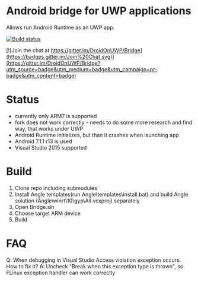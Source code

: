 # Android bridge for UWP applications
Allows run Android Runtime as an UWP app.

[![Build status](https://ci.appveyor.com/api/projects/status/h0a9b5qfy3rq4amf/branch/master?svg=true)](https://ci.appveyor.com/project/WallyCZ/bridge/branch/master)

[![Join the chat at https://gitter.im/DroidOnUWP/Bridge](https://badges.gitter.im/Join%20Chat.svg)](https://gitter.im/DroidOnUWP/Bridge?utm_source=badge&utm_medium=badge&utm_campaign=pr-badge&utm_content=badge)


# Status
- currently only ARM7 is supported
- fork does not work correctly - needs to do some more research and find way, that works under UWP
- Android Runtime initializes, but than it crashes when launching app
- Android 7.1.1 r13 is used
- Visual Studio 2015 supported

# Build
1. Clone repo including submodules
2. Install Angle templates(run Angle\templates\install.bat) and build Angle solution (Angle\winrt\10\gyp\All.vcxproj) separately
3. Open Bridge.sln
4. Choose target ARM device
5. Build

# FAQ
Q: When debugging in Visual Studio Access violation exception occurs. How to fix it?
A: Uncheck "Break when this exception type is thrown", so FLinux exception handler can work correctly